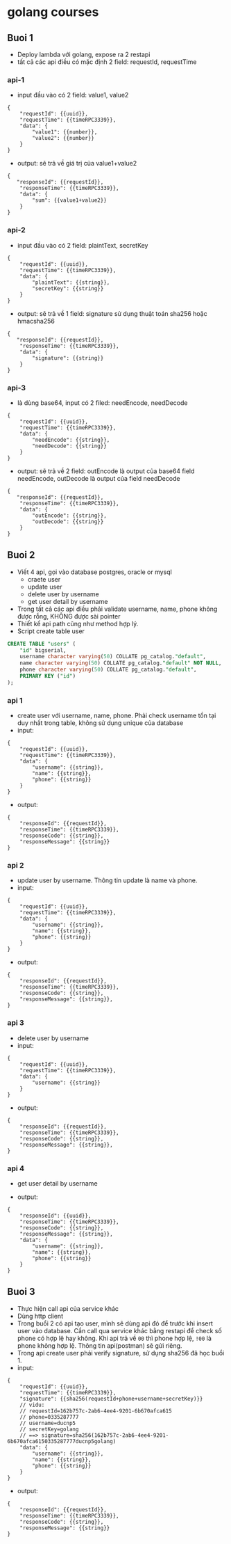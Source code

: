 # golang courses
## Buoi 1
- Deploy lambda với golang, expose ra 2 restapi
- tất cả các api điều có mặc định 2 field: requestId, requestTime
### api-1
- input đầu vào có 2 field: value1, value2
```
{
    "requestId": {{uuid}},
    "requestTime": {{timeRPC3339}},
    "data": {
        "value1": {{number}},
        "value2": {{number}}
    }
}
```
- output: sẽ trả về giá trị của value1+value2
```
{
   "responseId": {{requestId}},
    "responseTime": {{timeRPC3339}},
    "data": {
        "sum": {{value1+value2}}
    }
}
```
### api-2
- input đầu vào có 2 field: plaintText, secretKey
```
{
    "requestId": {{uuid}},
    "requestTime": {{timeRPC3339}},
    "data": {
        "plaintText": {{string}},
        "secretKey": {{string}}
    }
}
```
- output: sẽ trả về 1 field: signature sử dụng thuật toán sha256 hoặc hmacsha256
```
{
   "responseId": {{requestId}},
    "responseTime": {{timeRPC3339}},
    "data": {
        "signature": {{string}}
    }
}
```
### api-3
- là dùng base64, input có 2 filed: needEncode, needDecode
```
{
    "requestId": {{uuid}},
    "requestTime": {{timeRPC3339}},
    "data": {
        "needEncode": {{string}},
        "needDecode": {{string}}
    }
}
```
- output: sẽ trả về 2 field: outEncode là output của base64 field needEncode, outDecode là output của field needDecode
```
{
   "responseId": {{requestId}},
    "responseTime": {{timeRPC3339}},
    "data": {
        "outEncode": {{string}},
        "outDecode": {{string}}
    }
}
```

## Buoi 2
- Viết 4 api, gọi vào database postgres, oracle or mysql
  - craete user
  - update user
  - delete user by username
  - get user detail by username
- Trong tất cả các api điều phải validate username, name, phone không được rỗng, KHÔNG được sài pointer
- Thiết kế api path cũng như method hợp lý.
- Script create table user
```sql
CREATE TABLE "users" (
    "id" bigserial,
    username character varying(50) COLLATE pg_catalog."default",
    name character varying(50) COLLATE pg_catalog."default" NOT NULL,
    phone character varying(50) COLLATE pg_catalog."default",
    PRIMARY KEY ("id")
);
```
### api 1
- create user với username, name, phone. Phải check username tồn tại duy nhất trong table, không sử dụng unique của database
- input:
```
{
    "requestId": {{uuid}},
    "requestTime": {{timeRPC3339}},
    "data": {
        "username": {{string}},
        "name": {{string}},
        "phone": {{string}}
    }
}
```
- output:
```
{
    "responseId": {{requestId}},
    "responseTime": {{timeRPC3339}},
    "responseCode": {{string}},
    "responseMessage": {{string}}
}
```

### api 2
- update user by username. Thông tin update là name và phone.
- input:
```
{
    "requestId": {{uuid}},
    "requestTime": {{timeRPC3339}},
    "data": {
        "username": {{string}},
        "name": {{string}},
        "phone": {{string}}
    }
}
```

- output:
```
{
    "responseId": {{requestId}},
    "responseTime": {{timeRPC3339}},
    "responseCode": {{string}},
    "responseMessage": {{string}},
}
```

### api 3
- delete user by username
- input:
```
{
    "requestId": {{uuid}},
    "requestTime": {{timeRPC3339}},
    "data": {
        "username": {{string}}
    }
}
```

- output:
```
{
    "responseId": {{requestId}},
    "responseTime": {{timeRPC3339}},
    "responseCode": {{string}},
    "responseMessage": {{string}},
}
```

### api 4
- get user detail by username

- output:
```
{
    "responseId": {{uuid}},
    "responseTime": {{timeRPC3339}},
    "responseCode": {{string}},
    "responseMessage": {{string}},
    "data": {
        "username": {{string}},
        "name": {{string}},
        "phone": {{string}}
    }
}
```

## Buoi 3
- Thực hiện call api của service khác
- Dùng http client
- Trong buổi 2 có api tạo user, mình sẽ dùng api đó để trước khi insert user vào database. Cần call qua service khác bằng restapi để check số phone có hợp lệ hay không. Khi api trả về `00` thì phone hợp lệ, `!00` là phone không hợp lệ. Thông tin api(postman) sẽ gửi riêng.
- Trong api create user phải verify signature, sử dụng sha256 đã học buổi 1.
- input:
```
{
    "requestId": {{uuid}},
    "requestTime": {{timeRPC3339}},
    "signature": {{sha256(requestId+phone+username+secretKey)}}
    // vidu: 
    // requestId=162b757c-2ab6-4ee4-9201-6b670afca615 
    // phone=0335287777
    // username=ducnp5
    // secretKey=golang
    // ==> signature=sha256(162b757c-2ab6-4ee4-9201-6b670afca6150335287777ducnp5golang)
    "data": {
        "username": {{string}},
        "name": {{string}},
        "phone": {{string}}
    }
}
```
- output:
```
{
    "responseId": {{requestId}},
    "responseTime": {{timeRPC3339}},
    "responseCode": {{string}},
    "responseMessage": {{string}}
}
```